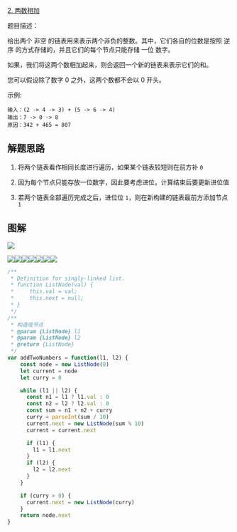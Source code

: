 [2. 两数相加](https://leetcode.cn/problems/add-two-numbers)

题目描述：

给出两个 非空 的链表用来表示两个非负的整数。其中，它们各自的位数是按照 逆序 的方式存储的，并且它们的每个节点只能存储 一位 数字。

如果，我们将这两个数相加起来，则会返回一个新的链表来表示它们的和。

您可以假设除了数字 0 之外，这两个数都不会以 0 开头。

示例:

```
输入：(2 -> 4 -> 3) + (5 -> 6 -> 4)
输出：7 -> 0 -> 8
原因：342 + 465 = 807
```

## 解题思路

1. 将两个链表看作相同长度进行遍历，如果某个链表较短则在前方补 `0`

2. 因为每个节点只能存放一位数字，因此要考虑进位，计算结束后要更新进位值

3. 若两个链表全部遍历完成之后，进位位 `1`，则在新构建的链表最前方添加节点 `1`

## 图解

![](https://cdn.nlark.com/yuque/0/2020/png/732231/1608705678789-52782829-c6a7-4d0c-a933-22302eb65a58.png)

![](https://cdn.nlark.com/yuque/0/2020/png/732231/1608705699258-07dabd94-8156-4d09-8a2d-b1b14d1da3bb.png)![](https://cdn.nlark.com/yuque/0/2020/png/732231/1608705699970-21abffba-e300-40f8-9a10-bdcb4521a4e1.png)![](https://cdn.nlark.com/yuque/0/2020/png/732231/1608705700789-28d4b832-dbeb-4310-ae08-edb570e72d00.png)![](https://cdn.nlark.com/yuque/0/2020/png/732231/1608705701595-cb7dadbc-7456-4e9c-896f-1c9ad3618046.png)![](https://cdn.nlark.com/yuque/0/2020/png/732231/1608705702272-92a26250-6946-446d-874c-29599f3fcfb1.png)![](https://cdn.nlark.com/yuque/0/2020/png/732231/1608705702916-4630f039-5f75-4459-a57d-ef47057d7a4f.png)![](https://cdn.nlark.com/yuque/0/2020/png/732231/1608705703784-25a9e03a-2f9a-464a-ab8c-63270b9f3b2a.png)

```js
/**
 * Definition for singly-linked list.
 * function ListNode(val) {
 *     this.val = val;
 *     this.next = null;
 * }
 */
/**
 * 构造哑节点
 * @param {ListNode} l1
 * @param {ListNode} l2
 * @return {ListNode}
 */
var addTwoNumbers = function(l1, l2) {
    const node = new ListNode(0)
    let current = node
    let curry = 0

    while (l1 || l2) {
      const n1 = l1 ? l1.val : 0
      const n2 = l2 ? l2.val : 0
      const sum = n1 + n2 + curry
      curry = parseInt(sum / 10)
      current.next = new ListNode(sum % 10)
      current = current.next

      if (l1) {
        l1 = l1.next
      }
      if (l2) {
        l2 = l2.next
      }
    }

    if (curry > 0) {
      current.next = new ListNode(curry)
    }
    return node.next
}
```